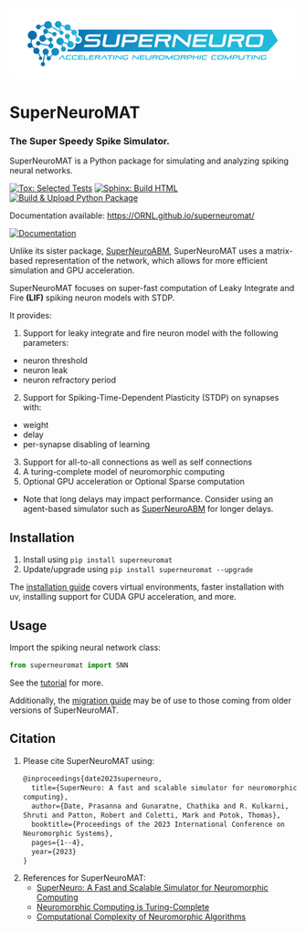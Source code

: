 <div align="center" style="text-align: center;">
<picture>
  <source media="(prefers-color-scheme: dark)" srcset="./docs/source/_static/superneuro-pcg-arrow-dark-tag.svg">
  <img alt="SuperNeuroMAT Logo" src="./docs/source/_static/superneuro-pcg-arrow-blue-tag.svg" width='600rem'>
</picture>
</div>

# SuperNeuroMAT

### The Super Speedy Spike Simulator.

SuperNeuroMAT is a Python package for simulating and analyzing spiking neural networks.

[![Tox: Selected Tests](https://github.com/ORNL/superneuromat/actions/workflows/test.yaml/badge.svg)](https://github.com/ORNL/superneuromat/actions/workflows/test.yaml)
[![Sphinx: Build HTML](https://github.com/ORNL/superneuromat/actions/workflows/pages-build.yaml/badge.svg)](https://github.com/ORNL/superneuromat/actions/workflows/pages-build.yaml)
[![Build & Upload Python Package](https://github.com/ORNL/superneuromat/actions/workflows/pypi-release.yml/badge.svg)](https://github.com/ORNL/superneuromat/actions/workflows/pypi-release.yml)

Documentation available: https://ORNL.github.io/superneuromat/

[<img src="https://gist.githubusercontent.com/cxmeel/0dbc95191f239b631c3874f4ccf114e2/raw/documentation.svg" alt="Documentation" height="40" />](https://ORNL.github.io/superneuromat/)

Unlike its sister package, [SuperNeuroABM](https://github.com/ORNL/superneuroabm), SuperNeuroMAT uses a matrix-based representation
of the network, which allows for more efficient simulation and GPU acceleration.

SuperNeuroMAT focuses on super-fast computation of Leaky Integrate and Fire **(LIF)** spiking neuron models with STDP.

It provides:
1. Support for leaky integrate and fire neuron model with the following parameters:
  * neuron threshold
  * neuron leak
  * neuron refractory period
2. Support for Spiking-Time-Dependent Plasticity (STDP) on synapses with:
  * weight
  * delay
  * per-synapse disabling of learning
3. Support for all-to-all connections as well as self connections
4. A turing-complete model of neuromorphic computing
5. Optional GPU acceleration or Optional Sparse computation

* Note that long delays may impact performance. Consider using an agent-based simulator
such as [SuperNeuroABM](https://github.com/ORNL/superneuroabm) for longer delays.


## Installation
1. Install using `pip install superneuromat`
2. Update/upgrade using `pip install superneuromat --upgrade`

The [installation guide](https://ORNL.github.io/superneuromat/guide/install.html)
covers virtual environments, faster installation with uv, installing support for CUDA GPU acceleration, and more.

## Usage
Import the spiking neural network class: 

```python
from superneuromat import SNN
```

See the [tutorial](https://ORNL.github.io/superneuromat/guide/firstrun.html) for more.

Additionally, the [migration guide](https://ornl.github.io/superneuromat/guide/migration2.html) may be of use to those coming from older versions of SuperNeuroMAT.

## Citation
1. Please cite SuperNeuroMAT using:
	```
	@inproceedings{date2023superneuro,
	  title={SuperNeuro: A fast and scalable simulator for neuromorphic computing},
	  author={Date, Prasanna and Gunaratne, Chathika and R. Kulkarni, Shruti and Patton, Robert and Coletti, Mark and Potok, Thomas},
	  booktitle={Proceedings of the 2023 International Conference on Neuromorphic Systems},
	  pages={1--4},
	  year={2023}
	}
	```
2. References for SuperNeuroMAT:
	- [SuperNeuro: A Fast and Scalable Simulator for Neuromorphic Computing](https://dl.acm.org/doi/abs/10.1145/3589737.3606000)
	- [Neuromorphic Computing is Turing-Complete](https://dl.acm.org/doi/abs/10.1145/3546790.3546806)
	- [Computational Complexity of Neuromorphic Algorithms](https://dl.acm.org/doi/abs/10.1145/3477145.3477154)
